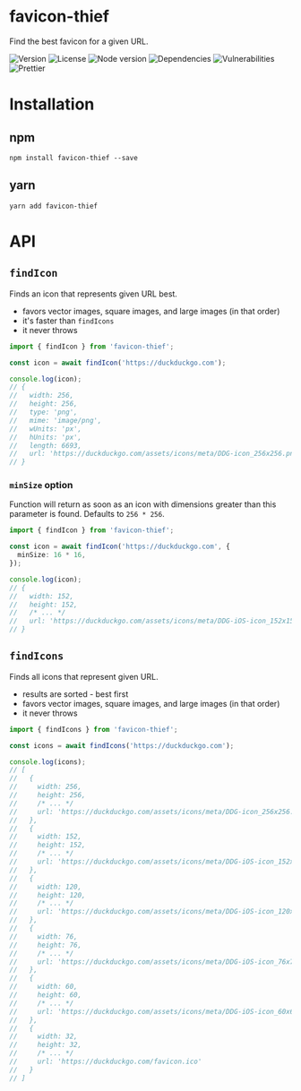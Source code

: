 # favicon-thief

Find the best favicon for a given URL.

![Version](https://img.shields.io/github/package-json/v/limesquid/favicon-thief)
![License](https://img.shields.io/npm/l/favicon-thief)
![Node version](https://img.shields.io/node/v/favicon-thief)
![Dependencies](https://img.shields.io/librariesio/github/limesquid/favicon-thief)
![Vulnerabilities](https://img.shields.io/snyk/vulnerabilities/github/limesquid/favicon-thief)
![Prettier](https://github.com/limesquid/favicon-thief/workflows/Prettier/badge.svg)

# Installation

## npm

```Shell
npm install favicon-thief --save
```

## yarn

```Shell
yarn add favicon-thief
```

# API

## `findIcon`

Finds an icon that represents given URL best.

- favors vector images, square images, and large images (in that order)
- it's faster than `findIcons`
- it never throws

```ts
import { findIcon } from 'favicon-thief';

const icon = await findIcon('https://duckduckgo.com');

console.log(icon);
// {
//   width: 256,
//   height: 256,
//   type: 'png',
//   mime: 'image/png',
//   wUnits: 'px',
//   hUnits: 'px',
//   length: 6693,
//   url: 'https://duckduckgo.com/assets/icons/meta/DDG-icon_256x256.png'
// }
```

### `minSize` option

Function will return as soon as an icon with dimensions greater than this parameter is found. Defaults to `256 * 256`.

```ts
import { findIcon } from 'favicon-thief';

const icon = await findIcon('https://duckduckgo.com', {
  minSize: 16 * 16,
});

console.log(icon);
// {
//   width: 152,
//   height: 152,
//   /* ... */
//   url: 'https://duckduckgo.com/assets/icons/meta/DDG-iOS-icon_152x152.png'
// }
```

## `findIcons`

Finds all icons that represent given URL.

- results are sorted - best first
- favors vector images, square images, and large images (in that order)
- it never throws

```ts
import { findIcons } from 'favicon-thief';

const icons = await findIcons('https://duckduckgo.com');

console.log(icons);
// [
//   {
//     width: 256,
//     height: 256,
//     /* ... */
//     url: 'https://duckduckgo.com/assets/icons/meta/DDG-icon_256x256.png'
//   },
//   {
//     width: 152,
//     height: 152,
//     /* ... */
//     url: 'https://duckduckgo.com/assets/icons/meta/DDG-iOS-icon_152x152.png'
//   },
//   {
//     width: 120,
//     height: 120,
//     /* ... */
//     url: 'https://duckduckgo.com/assets/icons/meta/DDG-iOS-icon_120x120.png'
//   },
//   {
//     width: 76,
//     height: 76,
//     /* ... */
//     url: 'https://duckduckgo.com/assets/icons/meta/DDG-iOS-icon_76x76.png'
//   },
//   {
//     width: 60,
//     height: 60,
//     /* ... */
//     url: 'https://duckduckgo.com/assets/icons/meta/DDG-iOS-icon_60x60.png'
//   },
//   {
//     width: 32,
//     height: 32,
//     /* ... */
//     url: 'https://duckduckgo.com/favicon.ico'
//   }
// ]
```
